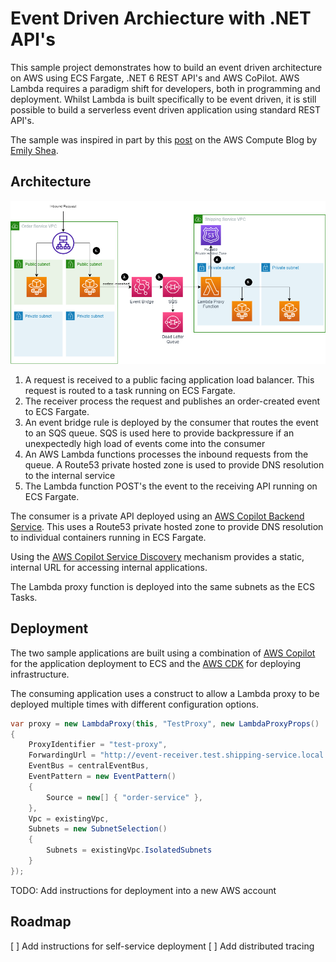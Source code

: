 # Event Driven Archiecture with .NET API's

This sample project demonstrates how to build an event driven architecture on AWS using ECS Fargate, .NET 6 REST API's and AWS CoPilot. AWS Lambda requires a paradigm shift for developers, both in programming and deployment. Whilst Lambda is built specifically to be event driven, it is still possible to build a serverless event driven application using standard REST API's.

The sample was inspired in part by this [post](https://aws.amazon.com/blogs/compute/sending-amazon-eventbridge-events-to-private-endpoints-in-a-vpc/) on the AWS Compute Blog by [Emily Shea](https://twitter.com/em__shea).

## Architecture

![](./assets/architecture.png)

1. A request is received to a public facing application load balancer. This request is routed to a task running on ECS Fargate.
2. The receiver process the request and publishes an order-created event to ECS Fargate.
3. An event bridge rule is deployed by the consumer that routes the event to an SQS queue. SQS is used here to provide backpressure if an unexpectedly high load of events come into the consumer
4. An AWS Lambda functions processes the inbound requests from the queue. A Route53 private hosted zone is used to provide DNS resolution to the internal service
5. The Lambda function POST's the event to the receiving API running on ECS Fargate.

The consumer is a private API deployed using an [AWS Copilot Backend Service](https://aws.github.io/copilot-cli/docs/concepts/services/#backend-service). This uses a Route53 private hosted zone to provide DNS resolution to individual containers running in ECS Fargate.

Using the [AWS Copilot Service Discovery](https://aws.github.io/copilot-cli/docs/developing/service-discovery/) mechanism provides a static, internal URL for accessing internal applications.

The Lambda proxy function is deployed into the same subnets as the ECS Tasks.

## Deployment

The two sample applications are built using a combination of [AWS Copilot](https://aws.github.io/copilot-cli/) for the application deployment to ECS and the [AWS CDK](https://aws.amazon.com/cdk/) for deploying infrastructure.

The consuming application uses a construct to allow a Lambda proxy to be deployed multiple times with different configuration options.

``` c#
var proxy = new LambdaProxy(this, "TestProxy", new LambdaProxyProps()
{
    ProxyIdentifier = "test-proxy",
    ForwardingUrl = "http://event-receiver.test.shipping-service.local:8080/receiver",
    EventBus = centralEventBus,
    EventPattern = new EventPattern()
    {
        Source = new[] { "order-service" },
    },
    Vpc = existingVpc,
    Subnets = new SubnetSelection()
    {
        Subnets = existingVpc.IsolatedSubnets
    }
});
```

TODO: Add instructions for deployment into a new AWS account

## Roadmap

[ ] Add instructions for self-service deployment
[ ] Add distributed tracing
